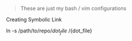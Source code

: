 > These are just my bash / vim configurations

Creating Symbolic Link

ln -s /path/to/repo/${dot_file} ~/${dot_file}

